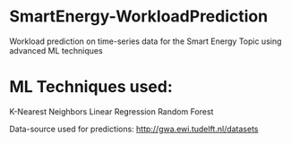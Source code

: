 # SmartEnergy-WorkloadPrediction
Workload prediction on time-series data for the Smart Energy Topic using advanced ML techniques

# ML Techniques used:

K-Nearest Neighbors
Linear Regression 
Random Forest

Data-source used for predictions: 
http://gwa.ewi.tudelft.nl/datasets

